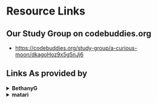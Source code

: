 # Resource Links
## Our Study Group on codebuddies.org
* https://codebuddies.org/study-group/a-curious-moon/dkagoHoz9x5g5nJj6
## Links As provided by

<details><summary><b>BethanyG</b></summary>
<p>

* Regarding the book
  * A less than five minute video by the author on what this book is about  
    https://vimeo.com/247734637
  * where you can purchase the book  
    https://bigmachine.io/products/a-curious-moon
  * code from the book  
  https://github.com/red-4/curious-moon

</p>
</details>

<details><summary><b>matari</b></summary>
<p>

* Changing The Time Zone In Linux (Command Line) – Linux Academy  
https://linuxacademy.com/blog/linux/changing-the-time-zone-in-linux-command-line/

</p>
</details>
